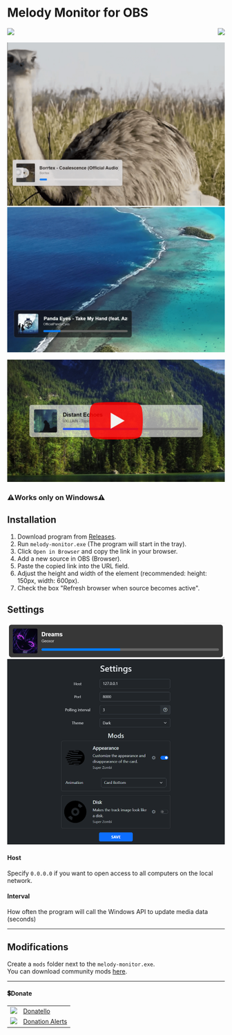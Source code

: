 # Melody Monitor for OBS

<p align="right">
    <img align="left" src="https://shields.io/badge/version-v1.4.0-blue">
    <a href="#donate"><img src="https://shields.io/badge/💲-Support_the_Project-2ea043"></a>
</p>

<img src="github/images/1.png" width="600px">
<img src="github/images/2.png" width="600px">

<a href="https://youtu.be/KKG3Twf2cX0"><img width="600px" src="github/images/youtube.jpg"></a>

### ⚠️Works only on Windows⚠️

## Installation
1. Download program from [Releases](https://github.com/SuperZombi/melody-monitor/releases).
2. Run `melody-monitor.exe` (The program will start in the tray).
3. Click `Open in Browser` and copy the link in your browser.
4. Add a new source in OBS (Browser).
5. Paste the copied link into the URL field.
6. Adjust the height and width of the element (recommended: height: 150px, width: 600px).
7. Check the box "Refresh browser when source becomes active".

## Settings
<img src="github/images/settings.png" width="600px">

#### Host
Specify `0.0.0.0` if you want to open access to all computers on the local network.
#### Interval
How often the program will call the Windows API to update media data (seconds)
<hr>

## Modifications
Create a `mods` folder next to the `melody-monitor.exe`.<br>
You can download community mods [here](mods).
<hr>


#### 💲Donate

<table>
  <tr>
    <td>
       <img width="18px" src="https://www.google.com/s2/favicons?domain=https://donatello.to&sz=256">
    </td>
    <td>
      <a href="https://donatello.to/super_zombi">Donatello</a>
    </td>
  </tr>
  <tr>
    <td>
       <img width="18px" src="https://www.google.com/s2/favicons?domain=https://www.donationalerts.com&sz=256">
    </td>
    <td>
      <a href="https://www.donationalerts.com/r/super_zombi">Donation Alerts</a>
    </td>
  </tr>
</table>
